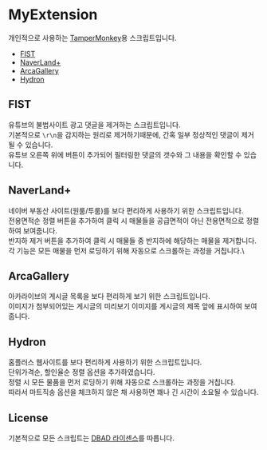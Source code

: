 # MyExtension
 개인적으로 사용하는 [TamperMonkey](https://www.tampermonkey.net)용 스크립트입니다.
* <a href="#fist">FIST</a>
* <a href="#naverland">NaverLand+</a>
* <a href="#arcagallery">ArcaGallery</a>
* <a href="#hydron">Hydron</a>

## FIST 
유튜브의 불법사이트 광고 댓글을 제거하는 스크립트입니다.\
기본적으로 `\r\n`을 감지하는 원리로 제거하기때문에, 간혹 일부 정상적인 댓글이 제거될 수 있습니다.\
유튜브 오른쪽 위에 버튼이 추가되어 필터링한 댓글의 갯수와 그 내용을 확인할 수 있습니다.

## NaverLand+
네이버 부동산 사이트(원룸/투룸)를 보다 편리하게 사용하기 위한 스크립트입니다.\
전용면적순 정렬 버튼을 추가하여 클릭 시 매물들을 공급면적이 아닌 전용면적으로 정렬하여 보여줍니다.\
반지하 제거 버튼을 추가하여 클릭 시 매물들 중 반지하에 해당하는 매물을 제거합니다.\
각 기능은 모든 매물을 먼저 로딩하기 위해 자동으로 스크롤하는 과정을 거칩니다.\

## ArcaGallery
아카라이브의 게시글 목록을 보다 편리하게 보기 위한 스크립트입니다.\
이미지가 첨부되어있는 게시글의 미리보기 이미지를 게시글의 제목 앞에 표시하여 보여줍니다.

## Hydron
홈플러스 웹사이트를 보다 편리하게 사용하기 위한 스크립트입니다.\
단위가격순, 할인율순 정렬 옵션을 추가하였습니다.\
정렬 시 모든 물품을 먼저 로딩하기 위해 자동으로 스크롤하는 과정을 거칩니다.\
따라서 마트직송 옵션을 체크하지 않은 채 사용하면 꽤나 긴 시간이 소요될 수 있습니다.

## License
기본적으로 모든 스크립트는 [DBAD 라이센스](https://github.com/philsturgeon/dbad/blob/master/LICENSE.md)를 따릅니다.
